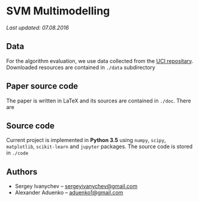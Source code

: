 # SVM Multimodelling

_Last updated: 07.08.2016_

## Data

For the algorithm evaluation, we use data collected from the
[UCI repositary](https://archive.ics.uci.edu/ml/index.html).
Downloaded resources are contained in `./data` subdirectory

## Paper source code

The paper is written in LaTeX and its sources are contained
in `./doc`. There are

## Source code

Current project is implemented in **Python 3.5** using `numpy`,
`scipy`, `matplotlib`, `scikit-learn` and `jupyter` packages. The
source code is stored in `./code`


## Authors

* Sergey Ivanychev – [sergeyivanychev@gmail.com](mailto:sergeyivanychev@gmail.com)
* Alexander Aduenko – [aduenko1@gmail.com](mailto:aduenko1@gmail.com)
